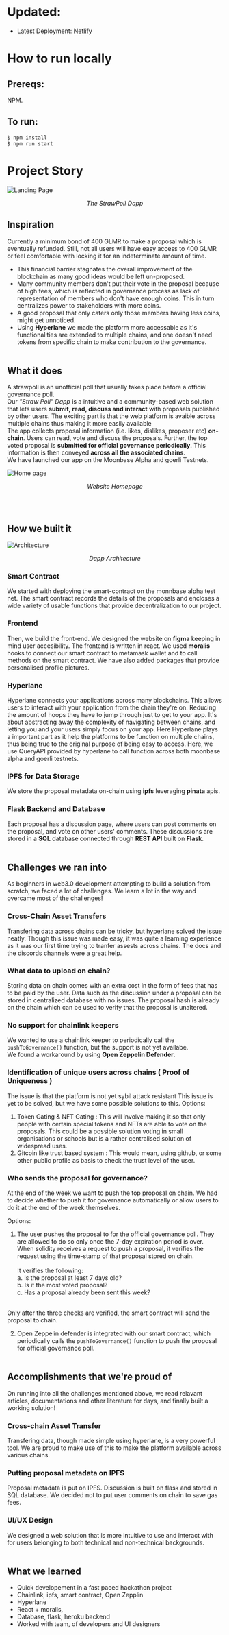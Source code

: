 # Updated:
* Latest Deployment: [Netlify]((https://fastidious-sopapillas-f53247.netlify.app/))


# How to run locally

## Prereqs:
NPM.

## To run:

```
$ npm install
$ npm run start
```


# Project Story

![Landing Page](https://raw.githubusercontent.com/alluringambiguous/Frontend-StrawPoll/master/a%20landing%20page.png)
*<div align="center"> The StrawPoll Dapp</div>*

## Inspiration

Currently a minimum bond of 400 GLMR to make a proposal which is eventually refunded. Still, not all users will have easy access to 400 GLMR or feel comfortable with locking it for an indeterminate amount of time. <br>

* This financial barrier stagnates the overall improvement of the blockchain as many good ideas would be left un-proposed.
* Many community members don't put their vote in the proposal because of high fees, which is reflected in governance process as lack of representation of members who don't have enough coins. This in turn centralizes power to stakeholders with more coins.
* A good proposal that only caters only those members having less coins, might get unnoticed.
* Using <b>Hyperlane</b> we made the platform more accessable as it's functionalities are extended to multiple chains, and one doesn't need tokens from specific chain to make contribution to the governance.
<br><br>
## What it does
A strawpoll is an unofficial poll that usually takes place before a official governance poll.<br>
Our *"Straw Poll" Dapp* is a intuitive and a community-based web solution that lets users **submit, read, discuss and interact** with proposals published by other users. The exciting part is that the web platform is avaible across multiple chains thus making it more easily available <br>
The app collects proposal information (i.e. likes, dislikes, proposer etc) **on-chain**. Users can read, vote and discuss the proposals. Further, the top voted proposal is **submitted for official governance periodically**. This information is then conveyed **across all the associated chains**. <br>
 We have launched our app on the Moonbase Alpha and goerli Testnets.
 
 ![Home page](https://raw.githubusercontent.com/alluringambiguous/Frontend-StrawPoll/master/homepage.png)
 *<div align="center"> Website Homepage </div>*
 
<br><br>
## How we built it

![Architecture](https://raw.githubusercontent.com/alluringambiguous/Frontend-StrawPoll/master/architecture.png)
*<div align="center"> Dapp Architecture </div>*

### Smart Contract
We started with deploying the smart-contract on the monnbase alpha test net. The smart contract records the details of the proposals and encloses a wide variety of usable functions that provide decentralization to our project.

### Frontend
Then, we build the front-end. We designed the website on **figma** keeping in mind user accesibility. The frontend is written in react. We used **moralis** hooks to connect our smart contract to metamask wallet and to call methods on the smart contract. We have also added packages that provide personalised profile pictures.

### Hyperlane
Hyperlane connects your applications across many blockchains. This allows users to interact with your application from the chain they're on. Reducing the amount of hoops they have to jump through just to get to your app. It's about abstracting away the complexity of navigating between chains, and letting you and your users simply focus on your app.
Here Hyperlane plays a important part as it help the platforms to be function on multiple chains, thus being true to the original purpose of being easy to access. Here, we use QueryAPI provided by hyperlane to call function across both moonbase alpha and goerli testnets.

### IPFS for Data Storage
We store the proposal metadata on-chain using **ipfs** leveraging **pinata** apis.

### Flask Backend and Database
Each proposal has a discussion page, where users can post comments on the proposal, and vote on other users' comments. These discussions are stored in a **SQL** database connected through **REST API** built on **Flask**. 
<br><br>
## Challenges we ran into
As beginners in web3.0 development attempting to build a solution from scratch, we faced a lot of challenges. We learn a lot in the way and overcame most of the challenges!

### Cross-Chain Asset Transfers
Transfering data across chains can be tricky, but hyperlane solved the issue neatly. Though this issue was made easy, it was quite a learning experience as it was our first time trying to tranfer assests across chains. The docs and the discords channels were a great help. 

### What data to upload on chain?
Storing data on chain comes with an extra cost in the form of fees that has to be paid by the user. Data such as the discussion under a proposal can be stored in centralized database with no issues.
The proposal hash is already on the chain which can be used to verify that the proposal is unaltered. <br>

### No support for chainlink keepers
We wanted to use a chainlink keeper to periodically call the `pushToGovernance()` function, but the support is not yet availabe. <br>
We found a workaround by using **Open Zeppelin Defender**.

### Identification of unique users across chains ( Proof of Uniqueness )
The issue is that the platform is not yet sybil attack resistant
This issue is yet to be solved, but we have some possible solutions to this.
Options:

1. Token Gating & NFT Gating : This will involve making it so that only people with certain special tokens and NFTs are able to vote on the proposals. This could be a possible solution voting in small organisations or schools but is a rather centralised solution of widespread uses.
2. Gitcoin like trust based system : This would mean, using github, or some other public profile as basis to check the trust level of the user.

### Who sends the proposal for governance?
At the end of the week we want to push the top proposal on chain. We had to decide whether to push it for governance automatically or allow users to do it at the end of the week themselves.

Options:

1. The user pushes the proposal to for the official governance poll. They are allowed to do so only once the 7-day expiration period is over. <br>
When solidity receives a request to push a proposal, it verifies the request using the time-stamp of that proposal stored on chain. <br><br>
It verifies the following: <br>
a. Is the proposal at least 7 days old? <br>
b. Is it the most voted proposal?<br>
c. Has a proposal already been sent this week? <br>
<br>
Only after the three checks are verified, the smart contract will send the proposal to chain.
<br>

2. Open Zeppelin defender is integrated with our smart contract, which periodically calls the `pushToGovernance()` function to push the proposal for official governance poll. <br><br>

## Accomplishments that we're proud of

On running into all the challenges mentioned above, we read relavant articles, documentations and other literature for days, and finally built a working solution!

### Cross-chain Asset Transfer
Transfering data, though made simple using hyperlane, is a very powerful tool. We are proud to make use of this to make the platform available across various chains.

### Putting proposal metadata on IPFS
Proposal metadata is put on IPFS. Discussion is built on flask and stored in SQL database. We decided not to put user comments on chain to save gas fees.


### UI/UX Design
We designed a web solution that is more intuitive to use and interact with for users belonging to both technical and non-technical backgrounds. <br><br>

## What we learned

* Quick developement in a fast paced hackathon project
* Chainlink, ipfs, smart contract, Open Zepplin
* Hyperlane
* React + moralis, 
* Database, flask, heroku backend
* Worked with team, of developers and UI designers
<br><br>

